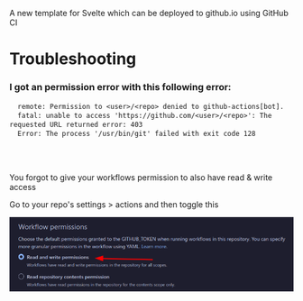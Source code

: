 A new template for Svelte which can be deployed to github.io using GitHub CI

# Troubleshooting

### I got an permission error with this following error:
```
  remote: Permission to <user>/<repo> denied to github-actions[bot].
  fatal: unable to access 'https://github.com/<user>/<repo>': The requested URL returned error: 403
  Error: The process '/usr/bin/git' failed with exit code 128
```
<br>
<br>

You forgot to give your workflows permission to also have read & write access

Go to your repo's settings > actions and then toggle this

![img](./sample.png)

